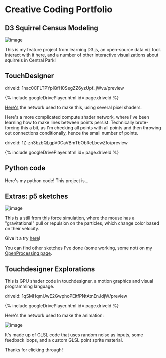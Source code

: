 # Creative Coding Portfolio

## D3 Squirrel Census Modeling

![image](https://user-images.githubusercontent.com/63130693/117375435-d1476d00-ae83-11eb-9c4c-916c8034225f.png)

This is my feature project from learning D3.js, an open-source data viz tool. Interact with it [here](https://observablehq.com/@aecollier/sqrrules), and a number of other interactive visualizations about squirrels in Central Park! 

## TouchDesigner

driveId: 1hac0CFLTPYplQfH0SegZZ6yzUpf_jWvu/preview

{% include googleDrivePlayer.html id= page.driveId %}

[Here's](https://github.com/aecollier/portfolio/blob/updates/webcam_lines.tox) the network used to make this, using several pixel shaders.

Here's a more complicated compute shader network, where I've been learning how to make lines between points persist. Technically brute-forcing this a bit, as I'm checking all points with all points and then throwing out connections conditionally, hence the small number of points.

driveId: 1Z-zn3bzbQLgpV0CaVBmTbObReLbewZfo/preview

{% include googleDrivePlayer.html id= page.driveId %}

## Python code
Here's my python code! This project is...

## Extras: p5 sketches

![image](https://user-images.githubusercontent.com/63130693/117043700-6dc21180-acc2-11eb-8d71-72bb223a577b.png)

This is a still from [this](https://aecollier.github.io/portfolio/live_sketches/) force simulation, where the mouse has a "gravitational" pull or repulsion on the particles, which change color based on their velocity.

Give it a try [here](https://aecollier.github.io/portfolio/live_sketches/)!

You can find other sketches I've done (some working, some not) on [my OpenProcessing page](https://openprocessing.org/user/255658?view=activity).


## Touchdesigner Explorations

This is GPU shader code in touchdesigner, a motion graphics and visual programming language.

driveId: 1qSMHqmUwE2GwphoPEltfPNtAtnEnJdjW/preview

{% include googleDrivePlayer.html id= page.driveId %}

Here's the network used to make the animation:

![image](https://user-images.githubusercontent.com/63130693/117874412-c743b680-b255-11eb-8c77-8f79815c0b44.png)

It's made up of GLSL code that uses random noise as inputs, some feedback loops, and a custom GLSL point sprite material.

Thanks for clicking through!

